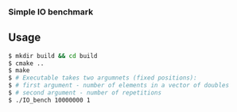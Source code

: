 ### Simple IO benchmark

## Usage
```bash
$ mkdir build && cd build
$ cmake ..
$ make
$ # Executable takes two argumnets (fixed positions):
$ # first argument - number of elements in a vector of doubles
$ # second argument - number of repetitions
$ ./IO_bench 10000000 1
```
